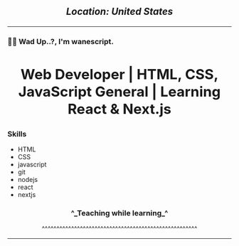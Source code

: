 ## **___<p align="center">Location: United States</p>___**

---

### 👋🏿 Wad Up..?, I'm wanescript.


## **<h2 align="center">Web Developer | HTML, CSS, JavaScript General | Learning React & Next.js</h2>**

<h3>Skills</h3>
<ul>
  <li>HTML</li>
  <li>CSS</li>
  <li>javascript</li>
  <li>git</li>
  <li>nodejs</li>
  <li>react</li>
  <li>nextjs</li>
</ul>

</div>

<h3 align="center">^_Teaching while learning_^</h3>

<p align="center">^^^^^^^^^^^^^^^^^^^^^^^^^^^^^^^^^^^^^^^^^^^^^^^^^^^^^</p>




---

